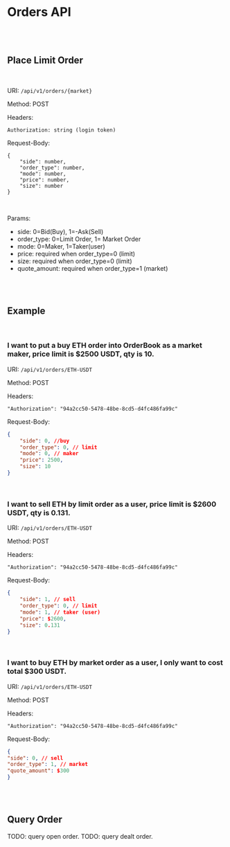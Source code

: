 # Orders API


<br>
<br>

## Place Limit Order

<br>

URI: `/api/v1/orders/{market}`

Method: POST

Headers:
```
Authorization: string (login token)
```

Request-Body:
```
{
    "side": number,
    "order_type": number,
    "mode": number,
    "price": number,
    "size": number
}
```

<br>

Params:

* side: 0=Bid(Buy), 1=-Ask(Sell)
* order_type: 0=Limit Order, 1= Market Order
* mode: 0=Maker, 1=Taker(user)
* price: required when order_type=0 (limit)
* size: required when order_type=0 (limit)
* quote_amount: required when order_type=1 (market)

<br>
<br>

## Example

<br>

### I want to put a __buy ETH__ order into OrderBook as a market maker, price limit is $2500 USDT, qty is 10.

URI: `/api/v1/orders/ETH-USDT`

Method: POST

Headers:
```
"Authorization": "94a2cc50-5478-48be-8cd5-d4fc486fa99c"
```

Request-Body:
```json
{
    "side": 0, //buy
    "order_type": 0, // limit
    "mode": 0, // maker
    "price": 2500,
    "size": 10
}
```

<br>

### I want to sell ETH by limit order as a user, price limit is $2600 USDT, qty is 0.131.

URI: `/api/v1/orders/ETH-USDT`

Method: POST

Headers:
```
"Authorization": "94a2cc50-5478-48be-8cd5-d4fc486fa99c"
```

Request-Body:
```json
{
    "side": 1, // sell
    "order_type": 0, // limit
    "mode": 1, // taker (user)
    "price": $2600,
    "size": 0.131
}
```

<br>

### I want to buy ETH by market order as a user, I only want to cost total $300 USDT.

URI: `/api/v1/orders/ETH-USDT`

Method: POST

Headers:
```
"Authorization": "94a2cc50-5478-48be-8cd5-d4fc486fa99c"
```

Request-Body:
```json
{
"side": 0, // sell
"order_type": 1, // market
"quote_amount": $300
}
```

<br>
<br>

## Query Order

TODO: query open order.
TODO: query dealt order.